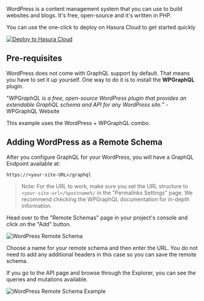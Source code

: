 WordPress is a content management system that you can use to build websites and blogs. It's free, open-source and it's written in PHP.

You can use the one-click to deploy on Hasura Cloud to get started quickly

[![Deploy to Hasura Cloud](https://hasura.io/deploy-button.svg)](https://cloud.hasura.io/deploy?github_repo=https://github.com/hasura/data-hub&hasura_dir=remote-schemas/wordpress/hasura)

## Pre-requisites

WordPress does not come with GraphQL support by default. That means you have to set it up yourself. One way to do it is to install the **WPGraphQL** plugin.

"*WPGraphQL is a free, open-source WordPress plugin that provides an extendable GraphQL schema and API for any WordPress site.*" - WPGraphQL Website

This example uses the WordPress + WPGraphQL combo.

## Adding WordPress as a Remote Schema

After you configure GraphQL for your WordPress, you will have a GraphQL Endpoint available at:

```
https://<your-site-URL>/graphql
```

> Note: For the URL to work, make sure you set the URL structure to `<your-site-url>/%postname%/` in the "Permalinks Settings" page. We recommend checking the WPGraphQL documentation for in-depth information.

Head over to the "Remote Schemas" page in your project's console and click on the "Add" button.

![WordPress Remote Schema](https://graphql-engine-cdn.hasura.io/data-hub/wordpress/wordpress-remote-schema.png)

Choose a name for your remote schema and then enter the URL. You do not need to add any additional headers in this case so you can save the remote schema.

If you go to the API page and browse through the Explorer, you can see the queries and mutations available.

![WordPress Remote Schema Example](https://graphql-engine-cdn.hasura.io/data-hub/wordpress/wordpress-remote-schema-api-explorer)
